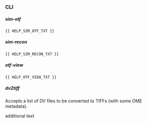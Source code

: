 ### CLI

##### sim-otf

```
{{ HELP_SIM_OTF_TXT }}
```

##### sim-recon

```
{{ HELP_SIM_RECON_TXT }}
```

##### otf-view

```
{{ HELP_OTF_VIEW_TXT }}
```

##### dv2tiff

Accepts a list of DV files to be converted to TIFFs (with some OME metadata).

additional text
